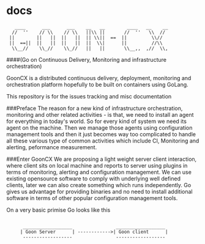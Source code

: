 docs
====

```ASCII
   ____      ___      ___    __   __        ____   __    __
  //  ''    // \\    // \\   ||\\ ||       //  ''   \\  //
 ||        ||   ||  ||   ||  || \\||  ==  ||         \\//
 ||  ==||  ||   ||  ||   ||  ||  \\|      ||         //\\
  \\__//    \\_//    \\_//   ||   ||       \\__,,  ,//  \\,

```

####(Go on Continuous Delivery, Monitoring and infrastructure orchestration)

GoonCX is a distributed continuous delivery, deployment, monitoring and orchestration platform hopefully to be built on containers using GoLang.

This repository is for the issues tracking and misc documentation

###Preface
The reason for a new kind of infrastructure orchestration, monitoring and other related activities - is that, we need to install an agent for everything in today's world. So for every kind of system we need its agent on the machine. Then we manage those agents using configuration management tools and then it just becomes way too complicated to handle all these various type of common activities which include CI, Monitoring and alerting, peformance measurement.

###Enter GoonCX
We are proposing a light weight server client interaction, where client sits on local machine and reports to server using plugins in terms of monitoring, alerting and configuration management. We can use existing opensource software to comply with underlying well defined clients, later we can also create something which runs independently. Go gives us advantage for providing binaries and no need to install additional software in terms of other popular configuration management tools.

On a very basic primise Go looks like this

```ASCII

      __________________                __________________
     | Goon Server      | ------------>| Goon client      |
      ------------------                ------------------

```





